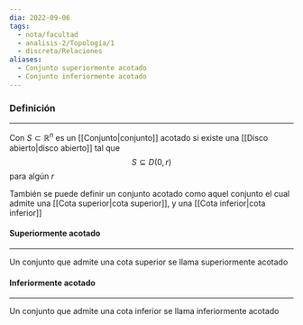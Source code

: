 ```yaml
---
dia: 2022-09-06
tags:
  - nota/facultad
  - analisis-2/Topología/1
  - discreta/Relaciones
aliases:
  - Conjunto superiormente acotado
  - Conjunto inferiormente acotado
---
```

### Definición
---
Con $S \subset \mathbb{R}^n$ es un [[Conjunto|conjunto]] acotado si existe una [[Disco abierto|disco abierto]] tal que $$ S \subseteq D(0, r) $$
para algún $r$

También se puede definir un conjunto acotado como aquel conjunto el cual admite una [[Cota superior|cota superior]], y una [[Cota inferior|cota inferior]]

#### Superiormente acotado
---
Un conjunto que admite una cota superior se llama superiormente acotado

#### Inferiormente acotado
---
Un conjunto que admite una cota inferior se llama inferiormente acotado